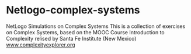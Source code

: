 # Netlogo-complex-systems
NetLogo Simulations on Complex Systems
This is a collection of exercises on Complex Systems, based on the MOOC Course Introduction to Complexity relised by Santa Fe Institute (New Mexico) www.complexityexplorer.org
